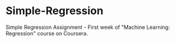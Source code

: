# Simple-Regression
Simple Regression Assignment - First week of "Machine Learning: Regression" course on Coursera.
